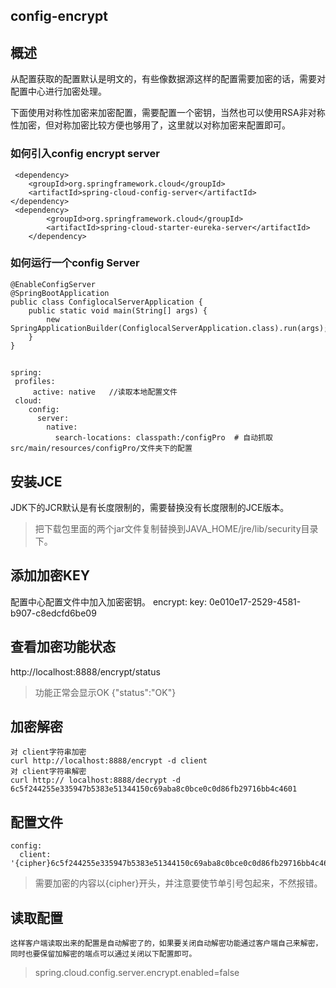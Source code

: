## config-encrypt
## 概述

从配置获取的配置默认是明文的，有些像数据源这样的配置需要加密的话，需要对配置中心进行加密处理。

下面使用对称性加密来加密配置，需要配置一个密钥，当然也可以使用RSA非对称性加密，但对称加密比较方便也够用了，这里就以对称加密来配置即可。

### 如何引入config encrypt server

```
 <dependency>
    <groupId>org.springframework.cloud</groupId>
    <artifactId>spring-cloud-config-server</artifactId>
</dependency>
 <dependency>
        <groupId>org.springframework.cloud</groupId>
        <artifactId>spring-cloud-starter-eureka-server</artifactId>
    </dependency>
```


### 如何运行一个config Server

```
@EnableConfigServer
@SpringBootApplication
public class ConfiglocalServerApplication {
    public static void main(String[] args) {
        new SpringApplicationBuilder(ConfiglocalServerApplication.class).run(args);
    }
}
```
##
~~~
spring:
 profiles:
     active: native   //读取本地配置文件
 cloud:
    config:
      server:
        native:
          search-locations: classpath:/configPro  # 自动抓取src/main/resources/configPro/文件夹下的配置

~~~
## 安装JCE

JDK下的JCR默认是有长度限制的，需要替换没有长度限制的JCE版本。
> 把下载包里面的两个jar文件复制替换到JAVA_HOME/jre/lib/security目录下。
##  添加加密KEY
配置中心配置文件中加入加密密钥。
encrypt:
  key: 0e010e17-2529-4581-b907-c8edcfd6be09

## 查看加密功能状态

http://localhost:8888/encrypt/status
> 功能正常会显示OK
 {"status":"OK"}

## 加密解密
~~~
对 client字符串加密
curl http://localhost:8888/encrypt -d client
对 client字符串解密
curl http:// localhost:8888/decrypt -d  6c5f244255e335947b5383e51344150c69aba8c0bce0c0d86fb29716bb4c4601
~~~
## 配置文件
~~~
config:
  client:  '{cipher}6c5f244255e335947b5383e51344150c69aba8c0bce0c0d86fb29716bb4c4601'
~~~
>需要加密的内容以{cipher}开头，并注意要使节单引号包起来，不然报错。

## 读取配置
~~~
这样客户端读取出来的配置是自动解密了的，如果要关闭自动解密功能通过客户端自己来解密，同时也要保留加解密的端点可以通过关闭以下配置即可。
~~~
>spring.cloud.config.server.encrypt.enabled=false